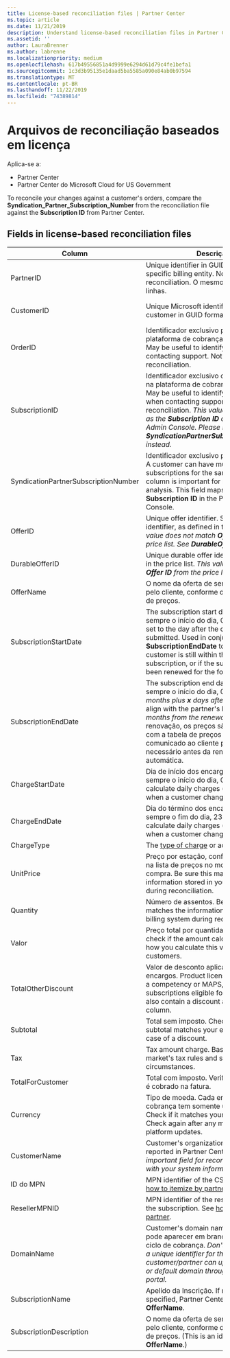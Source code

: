 ```yaml
---
title: License-based reconciliation files | Partner Center
ms.topic: article
ms.date: 11/21/2019
description: Understand license-based reconciliation files in Partner Center.
ms.assetid: ''
author: LauraBrenner
ms.author: labrenne
ms.localizationpriority: medium
ms.openlocfilehash: 617b49556851a4d9999e6294d61d79c4fe1befa1
ms.sourcegitcommit: 1c3d3b95135e1daad5ba5585a090e84ab0b97594
ms.translationtype: MT
ms.contentlocale: pt-BR
ms.lasthandoff: 11/22/2019
ms.locfileid: "74389814"
---
```

# <a name="license-based-reconciliation-files"></a>Arquivos de reconciliação baseados em licença

Aplica-se a:

- Partner Center
- Partner Center do Microsoft Cloud for US Government

To reconcile your changes against a customer's orders, compare the **Syndication_Partner_Subscription_Number** from the reconciliation file against the **Subscription ID** from Partner Center.

## <a name="fields-in-license-based-reconciliation-files"></a>Fields in license-based reconciliation files

| Column | Descrição | Valor de exemplo |
| ------ | ----------- | ------------ |
| PartnerID | Unique identifier in GUID format for a specific billing entity. Not required for reconciliation. O mesmo em todas as linhas. | *8ddd03642-test-test-test-46b58d356b4e* |
| CustomerID | Unique Microsoft identifier for the customer in GUID format. | *12ABCD34-001A-BCD2-987C-3210ABCD5678* |
| OrderID | Identificador exclusivo para um pedido na plataforma de cobrança da Microsoft. May be useful to identify the order when contacting support. Not used for reconciliation. | *566890604832738111* |
| SubscriptionID | Identificador exclusivo de uma assinatura na plataforma de cobrança da Microsoft. May be useful to identify the subscription when contacting support. Not used for reconciliation. *This value is not the same as the **Subscription ID** on the Partner Admin Console. Please see **SyndicationPartnerSubscriptionNumber** instead.* | *usCBMgAAAAAAAAIA* |
| SyndicationPartnerSubscriptionNumber | Identificador exclusivo para assinaturas. A customer can have multiple subscriptions for the same plan. This column is important for reconciliation file analysis. This field maps to the **Subscription ID** in the Partner Admin Console. | *fb977ab5-test-test-test-24c8d9591708* |
| OfferID | Unique offer identifier. Standard offer identifier, as defined in the price list. *This value does not match **Offer ID** from the price list. See **DurableOfferID** instead.* | *FE616D64-E9A8-40EF-843F-152E9BBEF3D1* |
| DurableOfferID | Unique durable offer identifier, as defined in the price list. *This value matches the **Offer ID** from the price list.* | *1017D7F3-6D7F-4BFA-BDD8-79BC8F104E0C* |
| OfferName | O nome da oferta de serviço comprada pelo cliente, conforme definido na tabela de preços. | *Microsoft Office 365 (Plan E3)* |
| SubscriptionStartDate | The subscription start date. A hora é sempre o início do dia, 0:00. This field is set to the day after the order was submitted. Used in conjunction with the **SubscriptionEndDate** to determine: if the customer is still within the first year of the subscription, or if the subscription has been renewed for the following year. | *2/1/2019 0:00* |
| SubscriptionEndDate | The subscription end date. A hora é sempre o início do dia, 0:00. Either *12 months plus **x** days after the start date* to align with the partner's billing date or *12 months from the renewal date*. Na renovação, os preços são atualizados com a tabela de preços atual. Um comunicado ao cliente pode ser necessário antes da renovação automática. | *2/1/2019 0:00* |
| ChargeStartDate | Dia de início dos encargos. A hora é sempre o início do dia, 0:00. Used to calculate daily charges (*pro rata* charges) when a customer changes seat numbers. | *2/1/2019 0:00* |
| ChargeEndDate | Dia do término dos encargos. A hora é sempre o fim do dia, 23:59. Used to calculate daily charges (*pro rata* charges) when a customer changes seat numbers. | *2/28/2019 23:59* |
| ChargeType | The [type of charge](recon-file-charge-types.md) or adjustment. | See [charge types](recon-file-charge-types.md). |
| UnitPrice | Preço por estação, conforme publicado na lista de preços no momento da compra. Be sure this matches the information stored in your billing system during reconciliation. | *6.82* |
| Quantity | Número de assentos. Be sure this matches the information stored in your billing system during reconciliation. | *2* |
| Valor | Preço total por quantidade. Used to check if the amount calculation matches how you calculate this value for your customers. | *13.32* |
| TotalOtherDiscount | Valor de desconto aplicado a esses encargos. Product licenses included with a competency or MAPS, or new subscriptions eligible for an incentive, will also contain a discount amount in this column. | *2.32* |
| Subtotal | Total sem imposto. Checks if your subtotal matches your expected total, in case of a discount. | *11* |
| Tax | Tax amount charge. Based on your market's tax rules and specific circumstances. | *0* |
| TotalForCustomer | Total com imposto. Verifica se o imposto é cobrado na fatura. | *11* |
| Currency | Tipo de moeda. Cada entidade de cobrança tem somente uma moeda. Check if it matches your first invoice. Check again after any major billing platform updates. | *EUR* |
| CustomerName | Customer's organization name, as reported in Partner Center. *Very important field for reconciling the invoice with your system information.* | *Test Customer A* |
| ID do MPN | MPN identifier of the CSP partner. See [how to itemize by partner](use-the-reconciliation-files.md#itemize-reconciliation-files-by-partner). | *4390934* |
| ResellerMPNID | MPN identifier of the reseller of record for the subscription. See [how to itemize by partner](use-the-reconciliation-files.md#itemize-reconciliation-files-by-partner). | *4390934* |
| DomainName | Customer's domain name. Este campo pode aparecer em branco até o segundo ciclo de cobrança. *Don't use this field as a unique identifier for the customer. The customer/partner can update the vanity or default domain through the  Office 365 portal.* | *example.onmicrosoft.com* |
| SubscriptionName | Apelido da Inscrição. If no nickname is specified, Partner Center uses the **OfferName**. | *PROJECT ONLINE* |
| SubscriptionDescription | O nome da oferta de serviço comprada pelo cliente, conforme definido na tabela de preços. (This is an identical field to **OfferName**.) | *PROJECT ONLINE PREMIUM WITHOUT PROJECT CLIENT* |
